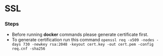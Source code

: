 # SSL

### Steps
- Before running **docker** commands please generate certificate first.
- To generate certification run this command `openssl req -x509 -nodes -days 730 -newkey rsa:2048 -keyout cert.key -out cert.pem -config req.cnf -sha256`